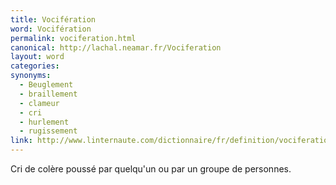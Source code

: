 ```yaml
---
title: Vocifération
word: Vocifération
permalink: vociferation.html
canonical: http://lachal.neamar.fr/Vociferation
layout: word
categories:
synonyms:
  - Beuglement
  - braillement
  - clameur
  - cri
  - hurlement
  - rugissement
link: http://www.linternaute.com/dictionnaire/fr/definition/vociferation/
---
```


Cri de colère poussé par quelqu'un ou par un groupe de personnes.

